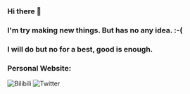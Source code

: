 ### Hi there 👋
### I'm try making new things. But has no any idea. :-(
### I will do but no for a best, good is enough.

### Personal Website:
![Bilibili](https://space.bilibili.com/400342138)
![Twitter](https:www.twitter.com/MetallicAllex)

<!--
**MetallicAllex/metallicallex** is a ✨ _special_ ✨ repository because its `README.md` (this file) appears on your GitHub profile.

Here are some ideas to get you started:

- 🔭 I’m currently working on ...
- 🌱 I’m currently learning ...
- 👯 I’m looking to collaborate on ...
- 🤔 I’m looking for help with ...
- 💬 Ask me about ...
- 📫 How to reach me: ...
- 😄 Pronouns: ...
- ⚡ Fun fact: ...
-->
